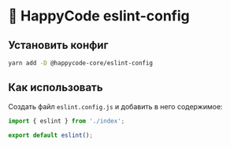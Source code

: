 # :milky_way: HappyCode eslint-config

## Установить конфиг
```sh
yarn add -D @happycode-core/eslint-config
```

## Как использовать
Создать файл `eslint.config.js` и добавить в него содержимое:

```js
import { eslint } from './index';

export default eslint();
```
